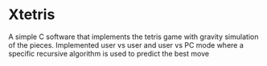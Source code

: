 # Xtetris
A simple C software that implements the tetris game with gravity simulation of the pieces. Implemented user vs user and user vs PC mode where a specific recursive algorithm is used to predict the best move

